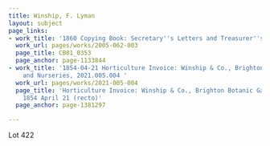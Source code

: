 ```yaml
---
title: Winship, F. Lyman
layout: subject
page_links:
- work_title: '1860 Copying Book: Secretary''s Letters and Treasurer''s Letters, 2005.062.003  '
  work_url: pages/works/2005-062-003
  page_title: CB01_0353
  page_anchor: page-1133844
- work_title: '1854-04-21 Horticulture Invoice: Winship & Co., Brighton Botanic Gardens
    and Nurseries, 2021.005.004 '
  work_url: pages/works/2021-005-004
  page_title: 'Horticulture Invoice: Winship & Co., Brighton Botanic Gardens and Nurseries,
    1854 April 21 (recto)'
  page_anchor: page-1381297

---
```

<p>Lot 422</p>
